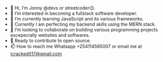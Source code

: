 - 👋 Hi, I’m Jonny @devs or streetcoder😉.
- 👀 I’m interested in becoming a fullstack software developer.
- 🌱 I’m currently learning JavaScript and its various frameworks. 
- 📙 Currently I am perfecting my backend skills using the MERN stack.
- 💞️ I’m looking to collaborate on building various programming projects escepecially websites and softwares.
- 🌴 Ready to contribute to open source.
- 📫 How to reach me Whatsapp +254114565007 or email me at icrackedit17@gmail.com

<!---
ReelCodes/ReelCodes is a ✨ special ✨ repository because its `README.md` (this file) appears on your GitHub profile.
You can click the Preview link to take a look at your changes.
--->
